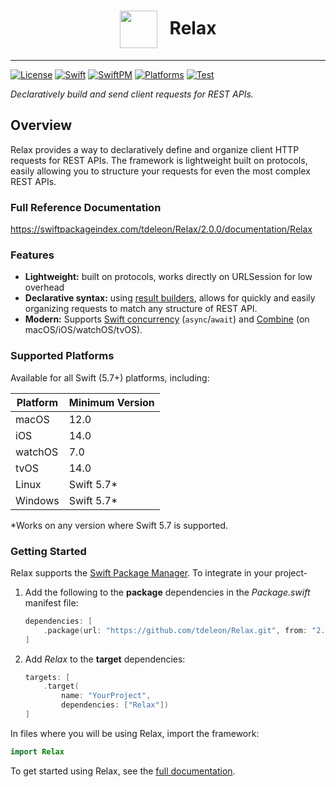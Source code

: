 
<h1 style="text-align: center;"><img src="https://user-images.githubusercontent.com/3507743/82412732-08c9c900-9a29-11ea-9eb4-0f7caea45e6e.png" height="60" style="vertical-align: middle; padding-right: 20px">Relax</h1>

---

[![License](https://img.shields.io/github/license/tdeleon/Relax)](https://github.com/tdeleon/Relax/blob/master/LICENSE)
[![Swift](https://img.shields.io/badge/Swift-5.7-brightgreen.svg?colorA=orange&colorB=4E4E4E)](https://swift.org)
[![SwiftPM](https://img.shields.io/badge/SwiftPM-compatible-brightgreen)](https://swift.org/package-manager/)
[![Platforms](https://img.shields.io/badge/Platforms-macOS%20%7C%20iOS%20%7C%20watchOS%20%7C%20tvOS%20%7C%20Linux%20%7C%20Windows-blue)](https://www.swift.org/platform-support/)
[![Test](https://github.com/tdeleon/Relax/actions/workflows/test.yml/badge.svg?branch=main)](https://github.com/tdeleon/Relax/actions/workflows/test.yml?query=branch%3Amain++)

*Declaratively build and send client requests for REST APIs.*

## Overview

Relax provides a way to declaratively define and organize client HTTP requests for REST APIs. The framework is
lightweight built on protocols, easily allowing you to structure your requests for even the most complex REST APIs.

### Full Reference Documentation

https://swiftpackageindex.com/tdeleon/Relax/2.0.0/documentation/Relax

### Features

- **Lightweight:** built on protocols, works directly on URLSession for low overhead
- **Declarative syntax:** using [result builders](https://docs.swift.org/swift-book/LanguageGuide/AdvancedOperators.html#ID630),
allows for quickly and easily organizing requests to match any structure of REST API.
- **Modern:** Supports [Swift concurrency](https://docs.swift.org/swift-book/LanguageGuide/Concurrency.html)
(`async`/`await`) and [Combine](https://developer.apple.com/documentation/combine) (on macOS/iOS/watchOS/tvOS).

### Supported Platforms

Available for all Swift (5.7+) platforms, including:

| Platform | Minimum Version |
|----------|-----------------|
| macOS    | 12.0            |
| iOS      | 14.0            |
| watchOS  | 7.0             |
| tvOS     | 14.0            |
| Linux    | Swift 5.7*      |
| Windows  | Swift 5.7*      |

*Works on any version where Swift 5.7 is supported.

### Getting Started

Relax supports the [Swift Package Manager](https://www.swift.org/package-manager/). To integrate in your project-

1. Add the following to the **package** dependencies in the *Package.swift* manifest file:

    ```swift
    dependencies: [
        .package(url: "https://github.com/tdeleon/Relax.git", from: "2.0.0")
    ]
    ```

2. Add *Relax* to the **target** dependencies:

    ```swift
    targets: [
        .target(
            name: "YourProject",
            dependencies: ["Relax"])
    ]
    ```

In files where you will be using Relax, import the framework:

```swift
import Relax
```

To get started using Relax, see the [full documentation](https://swiftpackageindex.com/tdeleon/Relax/2.0.0/documentation/Relax
).
